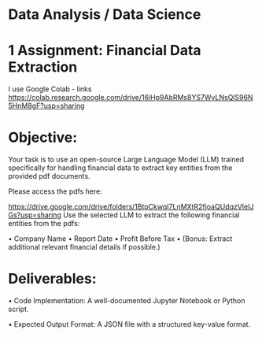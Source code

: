 # Data Analysis / Data Science

# 1 Assignment: Financial Data Extraction 
I use Google Colab - links https://colab.research.google.com/drive/16iHp9AbRMs8YS7WyLNsQlS96N5HnM8gF?usp=sharing
# Objective: 
Your task is to use an open-source Large Language Model (LLM) trained specifically for handling financial
data to extract key entities from the provided pdf documents.

Please access the pdfs here:

https://drive.google.com/drive/folders/1BtpCkwqI7LnMXtR2fjoaQUdqzVIeIJGs?usp=sharing
Use the selected LLM to extract the following financial entities from the pdfs:

• Company Name
• Report Date
• Profit Before Tax
• (Bonus: Extract additional relevant financial details if possible.)

# Deliverables:
• Code Implementation: A well-documented Jupyter Notebook or Python script.

• Expected Output Format: A JSON file with a structured key-value format.


